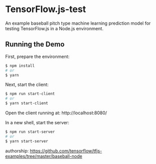 # TensorFlow.js-test
An example baseball pitch type machine learning prediction model for testing TensorFlow.js in a Node.js environment.

## Running the Demo
First, prepare the environment:
```sh
$ npm install
# or
$ yarn
```

Next, start the client:
```sh
$ npm run start-client
# or
$ yarn start-client
```

Open the client running at: http://localhost:8080/

In a new shell, start the server:
```sh
$ npm run start-server
# or
$ yarn start-server
```

authorship: https://github.com/tensorflow/tfjs-examples/tree/master/baseball-node